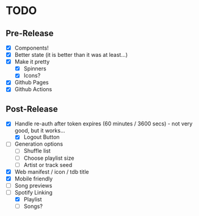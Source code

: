 # TODO

## Pre-Release

- [x] Components!
- [x] Better state (it is better than it was at least...)
- [x] Make it pretty
  - [x] Spinners
  - [x] Icons?
- [x] Github Pages
- [x] Github Actions

## Post-Release

- [x] Handle re-auth after token expires (60 minutes / 3600 secs) - not very good, but it works...
  - [x] Logout Button
- [ ] Generation options
  - [ ] Shuffle list
  - [ ] Choose playlist size
  - [ ] Artist or track seed
- [x] Web manifest / icon / tdb title
- [x] Mobile friendly
- [ ] Song previews
- [ ] Spotify Linking
  - [x] Playlist
  - [ ] Songs?
